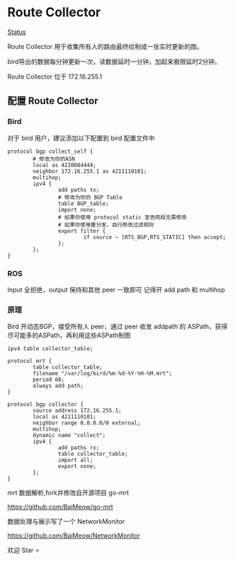 # Route Collector

[Status](https://status.dn11.top)

Route Collector 用于收集所有人的路由最终绘制成一张实时更新的图。

bird导出的数据每分钟更新一次，读数据延时一分钟，加起来极限延时2分钟。

Route Collector 位于 172.16.255.1

## 配置 Route Collector

### Bird

对于 bird 用户，建议添加以下配置到 bird 配置文件中

```bird
protocol bgp collect_self {
        # 修改为你的ASN
        local as 4220084444;
        neighbor 172.16.255.1 as 4211110101;
        multihop;
        ipv4 {
                add paths tx;
                # 修改为你的 BGP Table
                table BGP_table;
                import none;
                # 如果你使用 protocol static 宣告网段无需修改
                # 如果你使用重分发，自行修改过滤规则
                export filter {
                        if source ~ [RTS_BGP,RTS_STATIC] then accept;
                };
        };
}
```

### ROS

Input 全拒绝，output 保持和其他 peer 一致即可
记得开 add path 和 multihop

### 原理

Bird 开动态BGP，接受所有人 peer，通过 peer 收发 addpath 的 ASPath，获得尽可能多的ASPath，再利用这些ASPath制图

```bird
ipv4 table collector_table;

protocol mrt {
        table collector_table;
        filename "/var/log/bird/%m-%d-%Y-%H-%M.mrt";
        period 60;
        always add path;
}

protocol bgp collector {
        source address 172.16.255.1;
        local as 4211110101;
        neighbor range 0.0.0.0/0 external;
        multihop;
        dynamic name "collect";
        ipv4 {
                add paths rx;
                table collector_table;
                import all;
                export none;
        };
}
```

mrt 数据解析,fork并修改自开源项目 go-mrt

<https://github.com/BaiMeow/go-mrt>

数据处理与展示写了一个 NetworkMonitor

<https://github.com/BaiMeow/NetworkMonitor>

欢迎 Star ⭐
